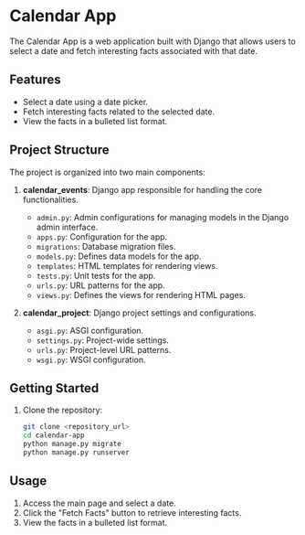 # Calendar App

The Calendar App is a web application built with Django that allows users to select a date and fetch interesting facts associated with that date.

## Features

- Select a date using a date picker.
- Fetch interesting facts related to the selected date.
- View the facts in a bulleted list format.

## Project Structure

The project is organized into two main components:

1. **calendar_events**: Django app responsible for handling the core functionalities.
   - `admin.py`: Admin configurations for managing models in the Django admin interface.
   - `apps.py`: Configuration for the app.
   - `migrations`: Database migration files.
   - `models.py`: Defines data models for the app.
   - `templates`: HTML templates for rendering views.
   - `tests.py`: Unit tests for the app.
   - `urls.py`: URL patterns for the app.
   - `views.py`: Defines the views for rendering HTML pages.

2. **calendar_project**: Django project settings and configurations.
   - `asgi.py`: ASGI configuration.
   - `settings.py`: Project-wide settings.
   - `urls.py`: Project-level URL patterns.
   - `wsgi.py`: WSGI configuration.

## Getting Started

1. Clone the repository:

   ```bash
   git clone <repository_url>
   cd calendar-app
   python manage.py migrate
   python manage.py runserver
    ```

## Usage
1. Access the main page and select a date.
2. Click the "Fetch Facts" button to retrieve interesting facts.
3. View the facts in a bulleted list format.


